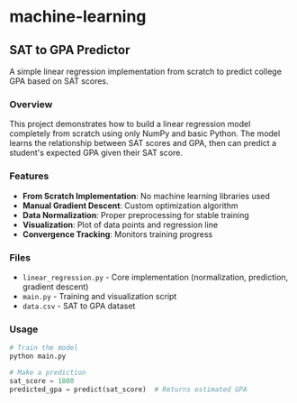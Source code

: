 # machine-learning

## SAT to GPA Predictor

A simple linear regression implementation from scratch to predict college GPA based on SAT scores.

### Overview

This project demonstrates how to build a linear regression model completely from scratch using only NumPy and basic Python. The model learns the relationship between SAT scores and GPA, then can predict a student's expected GPA given their SAT score.

### Features

- **From Scratch Implementation**: No machine learning libraries used
- **Manual Gradient Descent**: Custom optimization algorithm
- **Data Normalization**: Proper preprocessing for stable training
- **Visualization**: Plot of data points and regression line
- **Convergence Tracking**: Monitors training progress

### Files

- `linear_regression.py` - Core implementation (normalization, prediction, gradient descent)
- `main.py` - Training and visualization script
- `data.csv` - SAT to GPA dataset

### Usage

```python
# Train the model
python main.py

# Make a prediction
sat_score = 1800
predicted_gpa = predict(sat_score)  # Returns estimated GPA